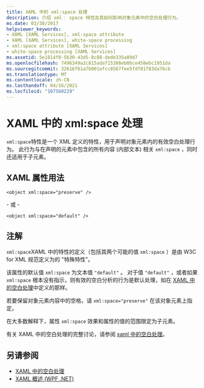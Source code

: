 ```yaml
---
title: XAML 中的 xml:space 处理
description: 介绍 xml： space 特性及其如何影响对象元素中的空白处理行为。
ms.date: 03/30/2017
helpviewer_keywords:
- XAML [XAML Services], xml:space attribute
- XAML [XAML Services], white-space processing
- xml:space attribute [XAML Services]
- white-space processing [XAML Services]
ms.assetid: 5e1814f0-5b30-43d5-8c88-dede335a89d7
ms.openlocfilehash: 7496349a2c815adaf15308eb0bce458ebc1951da
ms.sourcegitcommit: 32616f61a7b001efcc8567fee5fdf01f83da76cb
ms.translationtype: MT
ms.contentlocale: zh-CN
ms.lasthandoff: 04/16/2021
ms.locfileid: "107560229"
---
```

# <a name="xmlspace-handling-in-xaml"></a>XAML 中的 xml:space 处理

`xml:space`特性是一个 XML 定义的特性，用于声明对象元素内的有效空白处理行为。 此行为与在声明的元素中包含的所有内容 (内部文本) 相关 `xml:space` ，同时还适用于子元素。

## <a name="xaml-attribute-usage"></a>XAML 属性用法

```xaml
<object xml:space="preserve" />
```

 \- 或 -

```xaml
<object xml:space="default" />
```

## <a name="remarks"></a>注解

`xml:space`XAML 中的特性的定义（包括其两个可能的值 `xml:space` ）是由 W3C for XML 规范定义为的 "特殊特性"。

该属性的默认值 `xml:space` 为文本值 `"default"` 。 对于值 `"default"` ，或者如果 `xml:space` 根本没有指示，则有效的空白分析的行为是默认处理，如在 [XAML 中的空白处理](white-space-processing.md)中定义的那样。

若要保留对象元素内容中的空格，请 `xml:space="preserve"` 在该对象元素上指定。

在大多数解释下，属性 `xml:space` 效果和属性的值的范围限定为子元素。

有关 XAML 中的空白处理的完整讨论，请参阅 [xaml 中的空白处理](white-space-processing.md)。

## <a name="see-also"></a>另请参阅

- [XAML 中的空白处理](white-space-processing.md)
- [XAML 概述 (WPF .NET)](../net/wpf/xaml/index.md)
